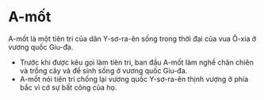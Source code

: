 # A-mốt

A-mốt là một tiên tri của dân Y-sơ-ra-ên sống trong thời đại của vua Ô-xia ở vương quốc Giu-đa.
- Trước khi được kêu gọi làm tiên tri, ban đầu A-mốt làm nghề chăn chiên và trồng cây vả để sinh sống ở vương quốc Giu-đa.
- A-mốt nói tiên tri chống lại vương quốc Y-sơ-ra-ên thịnh vượng ở phía bắc vì cớ sự bất công của họ.


